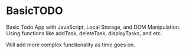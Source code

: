 # BasicTODO
Basic Todo App with JavaScript, Local Storage, and DOM Manipulation.
Using functions like addTask, deleteTask, displayTasks, and etc.

Will add more complex functionality as time goes on.
